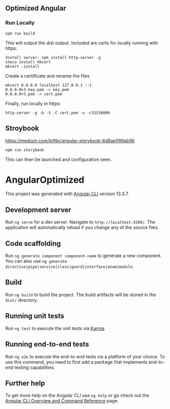## Optimized Angular

### Run Locally
```angular2html
npm run build
```

This will output the dist output. Included are certs for locally running with https:

```angular2html
Install server: npm install http-server -g
choco install mkcert
mkcert -install
```

Create a certificate and rename the files
```angular2html
mkcert 0.0.0.0 localhost 127.0.0.1 ::1
0.0.0.0+3-key.pem -> key.pem
0.0.0.0+3.pem -> cert.pem
```

Finally, run locally in https:
```angular2html
http-server -g -b -S -C cert.pem -o -c31536000
```

## Stroybook

https://medium.com/loftbr/angular-storybook-6d8ae099ab96

```angular2html
npm run storybook
```

This can then be launched and configuration seen.

# AngularOptimized

This project was generated with [Angular CLI](https://github.com/angular/angular-cli) version 13.3.7.

## Development server

Run `ng serve` for a dev server. Navigate to `http://localhost:4200/`. The application will automatically reload if you change any of the source files.

## Code scaffolding

Run `ng generate component component-name` to generate a new component. You can also use `ng generate directive|pipe|service|class|guard|interface|enum|module`.

## Build

Run `ng build` to build the project. The build artifacts will be stored in the `dist/` directory.

## Running unit tests

Run `ng test` to execute the unit tests via [Karma](https://karma-runner.github.io).

## Running end-to-end tests

Run `ng e2e` to execute the end-to-end tests via a platform of your choice. To use this command, you need to first add a package that implements end-to-end testing capabilities.

## Further help

To get more help on the Angular CLI use `ng help` or go check out the [Angular CLI Overview and Command Reference](https://angular.io/cli) page.
